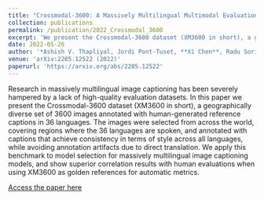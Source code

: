 ```yaml
---
title: "Crossmodal-3600: A Massively Multilingual Multimodal Evaluation Dataset"
collection: publications
permalink: /publication/2022_Crossmodal_3600
excerpt: 'We present the Crossmodal-3600 dataset (XM3600 in short), a geographically diverse set of 3600 images annotated with human-generated reference captions in 36 languages.'
date: 2022-05-26
author: '*Ashish V. Thapliyal, Jordi Pont-Tuset, **Xi Chen**, Radu Soricut*' 
venue: 'arXiv:2205.12522 (2022)'
paperurl: 'https://arxiv.org/abs/2205.12522'
---
```


Research in massively multilingual image captioning has been severely hampered by a lack of high-quality evaluation datasets. In this paper we present the Crossmodal-3600 dataset (XM3600 in short), a geographically diverse set of 3600 images annotated with human-generated reference captions in 36 languages. The images were selected from across the world, covering regions where the 36 languages are spoken, and annotated with captions that achieve consistency in terms of style across all languages, while avoiding annotation artifacts due to direct translation. We apply this benchmark to model selection for massively multilingual image captioning models, and show superior correlation results with human evaluations when using XM3600 as golden references for automatic metrics.

[Access the paper here](https://arxiv.org/abs/2205.12522)
